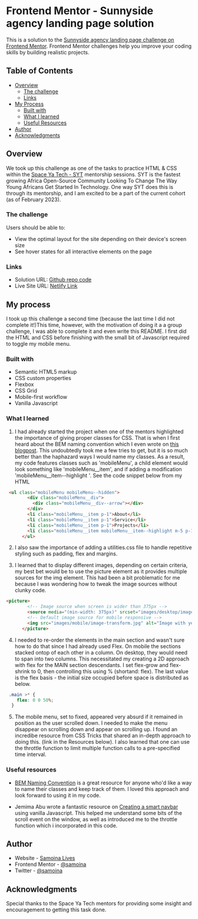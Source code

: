 # Frontend Mentor - Sunnyside agency landing page solution

This is a solution to the [Sunnyside agency landing page challenge on Frontend Mentor](https://www.frontendmentor.io/challenges/sunnyside-agency-landing-page-7yVs3B6ef). Frontend Mentor challenges help you improve your coding skills by building realistic projects.

## Table of Contents
- [Overview](#overview)
  - [The challenge](#the-challenge)
  - [Links](#links)
- [My Process](#my-process)
  - [Built with](#built-with)
  - [What I learned](#what-i-learned)
  - [Useful Resources](#useful-resources)
- [Author](#author)
- [Acknowledgments](#acknowledgments)

## Overview
We took up this challenge as one of the tasks to practice HTML & CSS within the [Space Ya Tech - SYT](https://spaceyatech.com/) mentorship sessions. SYT is the fastest growing Africa Open-Source Community Looking To Change The Way Young Africans Get Started In Technology. One way SYT does this is through its mentorship, and I am excited to be a part of the current cohort (as of February 2023). 

### The challenge

Users should be able to:
- View the optimal layout for the site depending on their device's screen size
- See hover states for all interactive elements on the page

### Links

- Solution URL: [Github repo code](https://github.com/samoina/sunnyside)
- Live Site URL: [Netlify Link](https://clinquant-torrone-f95ee0.netlify.app/)

## My process
I took up this challenge a second time (because the last time I did not complete it!)This time, however, with the motivation of doing it a a group challenge, I was able to complete it and even write this README. I first did the HTML and CSS before finishing with the small bit of Javascript required to toggle my mobile menu.

### Built with

- Semantic HTML5 markup
- CSS custom properties
- Flexbox
- CSS Grid
- Mobile-first workflow
- Vanilla Javascript

### What I learned
1. I had already started the project when one of the mentors highlighted the importance of giving proper classes for CSS. That is when I first heard about the BEM naming convention which I even wrote on [this blogpost](https://samoinalives.wordpress.com/2023/02/28/using-the-bem-naming-convention/). This undoubtedly took me a few tries to get, but it is so much better than the haphazard ways I would name my classes. As a result, my code features classes such as 'mobileMenu', a child element would look something like 'mobileMenu__item', and if adding a modification 'mobileMenu__item--highlight '. See the code snippet below from my HTML

```html
 <ul class="mobileMenu mobileMenu--hidden">
        <div class="mobileMenu__div">
          <div class="mobileMenu__div--arrow"></div>
        </div>
        <li class="mobileMenu__item p-1">About</li>
        <li class="mobileMenu__item p-1">Service</li>
        <li class="mobileMenu__item p-1">Projects</li>
        <li class="mobileMenu__item mobileMenu__item--highlight m-5 p-1">CONTACT</li>
      </ul>
```

2. I also saw the importance of adding a utilities.css file to handle repetitive styling such as padding, flex and margins.

3. I learned that to display different images, depending on certain criteria, my best bet would be to use the picture element as it provides multiple sources for the img element. This had been a bit problematic for me because I was wondering how to tweak the image sources without clunky code.


```html
<picture>
        <!-- Image source when screen is wider than 375px -->
        <source media="(min-width: 375px)" srcset="images/desktop/image-transform.jpg" sizes="">
        <!-- Default image source for mobile responsive -->
        <img src="images/mobile/image-transform.jpg" alt="Image with yellow background">
      </picture>
```

4. I needed to re-order the elements in the main section and wasn't sure how to do that since I had already used Flex. On mobile the sections stacked ontop of each other in a column. On desktop, they would need to span into two columns. This necessitated my creating a 2D approach with flex for the MAIN section descendants. I set flex-grow and flex-shrink to 0, then controlling this using % (shortand: flex). The last value is the flex basis - the initial size occupied before space is distributed as below.

```css
 .main >* {
    flex: 0 0 50%;
  }

```

5. The mobile menu, set to fixed, appeared very absurd if it remained in position as the user scrolled down. I needed to make the menu disappear on scrolling down and appear on scrolling up. I found an incredibe resource from CSS Tricks that shared an in-depth approach to doing this. (link in the Resources below). I also learned that one can use the throttle function to limit multiple function calls to a pre-specified time interval. 

### Useful resources
- [BEM Naming Convention](https://getbem.com/introduction/) is a great resource for anyone who'd like a way to name their classes and keep track of them. I loved this approach and look forward to using it in my code.

- Jemima Abu wrote a fantastic resource on [Creating a smart navbar](https://css-tricks.com/creating-a-smart-navbar-with-vanilla-javascript/) using vanilla Javascript. This helped me understand some bits of the scroll event on the window, as well as introduced me to the throttle function which i incorporated in this code. 

## Author

- Website - [Samoina Lives](https://samoinalives.wordpress.com/)
- Frontend Mentor - [@samoina](https://www.frontendmentor.io/profile/samoina)
- Twitter - [@samoina](https://www.twitter.com/samoina)

## Acknowledgments
Special thanks to the Space Ya Tech mentors for providing some insight and encouragement to getting this task done. 
